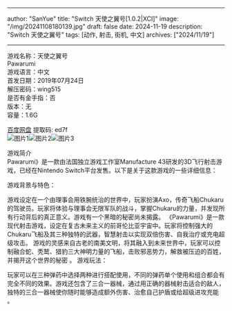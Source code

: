 
---
author: "SanYue"
title: "Switch 天使之翼号[1.0.2|XCI]"
image: "/img/20241108180139.jpg"
draft: false
date: 2024-11-19
description: "Switch 天使之翼号"
tags: [动作, 射击, 街机, 中文]
archives: ["2024/11/19"]

---

游戏名称：天使之翼号   
Pawarumi    
游戏语言：中文  
首发日期：2019年07月24日  
解压密码：wing515  
是否有金手指：否  
版本：无   
容量：1.6G

[百度网盘](https//pan.baidu.com/s/1Cohe3LKZv9B62JJPxmC7kA) 提取码: ed7f  
![图片1](/img/a09694.jpg)![图片2](/img/817753.jpg)![图片3](/img/6392f4.jpg)  

游戏简介  
Pawarumi》是一款由法国独立游戏工作室Manufacture 43研发的3D飞行射击游戏，已经在Nintendo Switch平台发售。以下是关于这款游戏的一些详细信息：

游戏背景与特色：

游戏设定在一个由理事会用铁腕统治的世界中，玩家扮演Axo，传奇飞船Chukaru的驾驶员。玩家将体验与理事会无限军队的战斗，掌握Chukaru的力量，并发现所有行动背后的真正意义。游戏有一个黑暗的秘密尚未揭露。
《Pawarumi》是一款现代射击游戏，设定在复古未来主义的前哥伦比亚宇宙中。玩家将控制强大的Chukaru飞船及其三种独特的武器，智慧射击以实现双倍伤害、自我治疗或充电超级攻击。
游戏的灵感来自古老的南美文明，将其融入到未来世界中，玩家可以控制融合蛇、秃鹫、猎豹三大神明力量的飞船，击败邪恶势力，解救被压迫的百姓，并揭开这个世界的秘密
。
游戏玩法：

玩家可以在三种弹药中选择两种进行搭配使用，不同的弹药单个使用和组合都会有完全不同的效果。游戏还包含了三合一器械，通过用正确的器械射击适合的敌人，独特的三合一器械使你随时能够造成额外伤害、治愈自己护盾或给超级进攻充能
。
